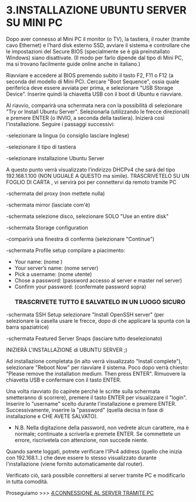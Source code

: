 # **3.INSTALLAZIONE UBUNTU SERVER SU MINI PC**

Dopo aver connesso al Mini PC il monitor (o TV), la tastiera, il router (tramite cavo Ethernet) e l’hard disk esterno SSD, avviare il sistema e controllare che le impostazioni del Secure BIOS (specialmente se è già preinstallato Windows) siano disattivate. (Il modo per farlo dipende dal tipo di Mini PC, ma si trovano facilmente guide online anche in italiano.)

Riavviare e accedere al BIOS premendo subito il tasto F2, F11 o F12 (a seconda del modello di Mini PC).
Cercare "Boot Sequence", ossia quale periferica deve essere avviata per prima, e selezionare "USB Storage Device".
Inserire quindi la chiavetta USB con il boot di Ubuntu e riavviare.

Al riavvio, comparirà una schermata nera con la possibilità di selezionare "Try or Install Ubuntu Server". Selezionarla (utilizzando le frecce direzionali) e premere ENTER (o INVIO, a seconda della tastiera).
Inizierà così l'installazione. Seguire i passaggi successivi:

 -selezionare la lingua (io consiglio lasciare Inglese)	

 -selezionare il tipo di tastiera							

 -selezionare installazione Ubuntu Server	
 
 A questo punto verrà visualizzato l’indirizzo DHCPv4 che sará del tipo 192.168.1.100  (NON UGUALE A QUESTO ma simile). 
 TRASCRIVETELO 	SU UN FOGLIO DI CARTA , vi servirà poi per connettervi da remoto tramite PC
 
 -schermata del proxy (non mettete nulla) 
	
 -schermata mirror (lasciate com'è)

 -schermata selezione disco, selezionare SOLO  "Use an entire disk"
	
 -schermata Storage configuration
	
 -comparirà una finestra di conferma	(selezionare "Continue")
	
 -schermata Profile setup compilare a piacimento: 

 -	Your name:	(nome )
 -	Your server’s name:	(nome server)
 -	Pick a username:	(nome utente)
 -	Chose a password:	(password accesso al server e master nel server)
 -	Confirm your password:	(confermate password sopra)
 	### TRASCRIVETE TUTTO E SALVATELO IN UN LUOGO SICURO 

-schermata SSH Setup selezionare "Install OpenSSH server"
(per selezionare la casella usare le frecce, dopo di che applicare la spunta con la barra spaziatrice)
	
 -schermata Featured Server Snaps (lasciare tutto deselezionato)
	
  INIZIERÀ L'INSTALLAZIONE di UBUNTU SERVER    ;)

Ad installazione completata (in alto verrà visualizzato "Install complete"), selezionare "Reboot Now" per riavviare il sistema. 
Poco dopo verrà chiesto: "Please remove the installation medium. Then press ENTER". Rimuovere la chiavetta USB e confermare con il tasto ENTER.

Una volta riavviato (lo capirete perché le scritte sulla schermata smetteranno di scorrere), premere il tasto ENTER per visualizzare il "login". Inserire lo "username" scelto durante l'installazione e premere ENTER. Successivamente, inserire la "password" (quella decisa in fase di installazione e CHE AVETE SALVATO). 

- N.B. Nella digitazione della password, non vedrete alcun carattere, ma è normale; continuate a scriverla e premete ENTER. Se commettete un errore, riscrivetela con attenzione, non succede niente.

Quando sarete loggati, potrete verificare l'IPv4 address (quello che inizia con 192.168.1..) che deve essere lo stesso visualizzato durante l'installazione (viene fornito automaticamente dal router).

Verificato ciò, sarà possibile connettersi al server tramite PC e modificarlo in tutta comodità.

Proseguiamo >>> [4.CONNESSIONE AL SERVER TRAMITE PC](4.CONNESSIONE_AL_SERVER_TRAMITE_PC.md)
